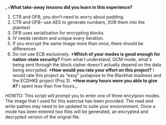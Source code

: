_+**What take-away lessons did you learn in this experience?**
1. CTR and OFB, you don’t need to worry about padding.
1. CTR and OFB– use AES to generate numbers, XOR them into the plaintext
1. OFB uses serialization for encrypting blocks.
1. IV needs random and unique every iteration. 
1. If you encrypt the same image more than once, there should be differences
1. Do not use ECB exclusively.
**+Which of your modes is good enough for nation-state security?**
From what I understand, GCM mode, what's being sent through the block cipher doesn't actually depend on the data being encrypted.
**+How would you rate your effort on this project?**
I would rate this project as “easy” juxtapose to the Blackhat madness and the ECDHKE project (Proj 3).
**+How many hours were you able to give it?**
I spent less than five hours._

HOWTO:
This script will prompt you to enter one of three encytpion modes.
The image that I used for this exercise has been provided.
The read and write pathes may need to be updated to suite your envivronment.
Once a mode has been entered two files will be generated, an encrypted and decrypted version of the orignal file.
